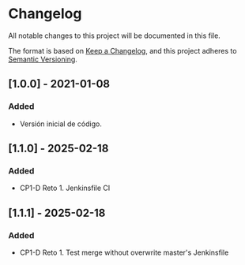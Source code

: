 # Changelog
All notable changes to this project will be documented in this file.

The format is based on [Keep a Changelog](https://keepachangelog.com/en/1.0.0/),
and this project adheres to [Semantic Versioning](https://semver.org/spec/v2.0.0.html).

## [1.0.0] - 2021-01-08
### Added
- Versión inicial de código.

## [1.1.0] - 2025-02-18
### Added
- CP1-D Reto 1. Jenkinsfile CI

## [1.1.1] - 2025-02-18
### Added
- CP1-D Reto 1. Test merge without overwrite master's Jenkinsfile

